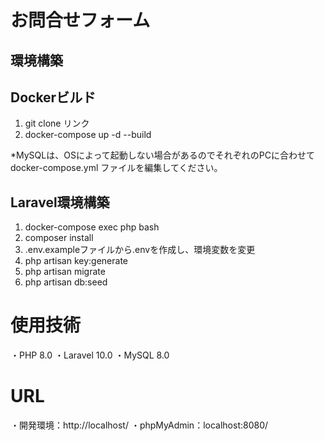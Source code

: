 # お問合せフォーム

## 環境構築

## Dockerビルド
1. git clone リンク
2. docker-compose up -d --build

*MySQLは、OSによって起動しない場合があるのでそれぞれのPCに合わせて docker-compose.yml ファイルを編集してください。

## Laravel環境構築

1. docker-compose exec php bash
2. composer install
3. .env.exampleファイルから.envを作成し、環境変数を変更
4. php artisan key:generate
5. php artisan migrate
6. php artisan db:seed

# 使用技術

・PHP 8.0
・Laravel 10.0
・MySQL 8.0

# URL

・開発環境：http://localhost/
・phpMyAdmin：localhost:8080/